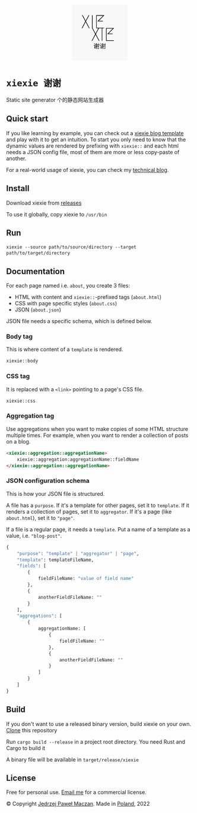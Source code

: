 <p align="center"><img width="150" src="xiexie.png" alt="xiexie logo"></p>

# `xiexie 谢谢`
Static site generator 个的静态网站生成器

## Quick start
If you like learning by example, you can check out a [xiexie blog template](https://github.com/jmaczan/xiexie-blog-template) and play with it to get an intuition. To start you only need to know that the dynamic values are rendered by prefixing with `xiexie::` and each html needs a JSON config file, most of them are more or less copy-paste of another.

For a real-world usage of xiexie, you can check my [technical blog](https://maczan.pl/).

## Install
Download xiexie from [releases](https://github.com/jmaczan/xiexie/releases)

To use it globally, copy xiexie to `/usr/bin`

## Run
```
xiexie --source path/to/source/directory --target path/to/target/directory
```

## Documentation

For each page named i.e. `about`, you create 3 files: 
- HTML with content and `xiexie::`-prefixed tags (`about.html`)
- CSS with page specific styles (`about.css`)
- JSON (`about.json`)

JSON file needs a specific schema, which is defined below.

### Body tag
This is where content of a `template` is rendered.
```HTML
xiexie::body
```

### CSS tag
It is replaced with a `<link>` pointing to a page's CSS file.
```HTML
xiexie::css
```

### Aggregation tag
Use aggregations when you want to make copies of some HTML structure multiple times. For example, when you want to render a collection of posts on a blog.
```HTML
<xiexie::aggregation::aggregationName>
    xiexie::aggregation:aggregationName::fieldName
</xiexie::aggregation::aggregationName>
```

### JSON configuration schema
This is how your JSON file is structured.

A file has a `purpose`. If it's a template for other pages, set it to `template`. If it renders a collection of pages, set it to `aggregator`. If it's a page (like `about.html`), set it to `"page"`.

If a file is a regular page, it needs a `template`. Put a name of a template as a value, i.e. `"blog-post"`.

```py
{
    "purpose": "template" | "aggregator" | "page",
    "template": templateFileName,
    "fields": [
        {
            fieldFileName: "value of field name"
        },
        {
            anotherFieldFileName: ""
        }
    ],
    "aggregations": [
        {
            aggregationName: [
                {
                    fieldFileName: ""
                },
                {
                    anotherFieldFileName: ""
                }
            ]
        }
    ]
}
```

## Build
If you don't want to use a released binary version, build xiexie on your own. [Clone](https://github.com/jmaczan/xiexie.git) this repository

Run `cargo build --release` in a project root directory. You need Rust and Cargo to build it

A binary file will be available in `target/release/xiexie`

## License
Free for personal use. [Email me](mailto:jedrzejpawel@maczan.pl) for a commercial license.

© Copyright [Jędrzej Paweł Maczan](https://maczan.pl/). Made in [Poland](https://en.wikipedia.org/wiki/Poland), 2022
